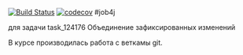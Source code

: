 [![Build Status](https://travis-ci.org/Marat2/job4j.svg?branch=master)](https://travis-ci.org/Marat2/job4j)
[![codecov](https://codecov.io/gh/Marat2/job4j/branch/master/graph/badge.svg)](https://codecov.io/gh/Marat2/job4j)
#job4j

для задачи  task_124176
Объединение зафиксированных изменений
 
В курсе производилась работа с веткамы git.